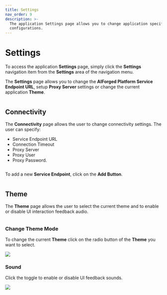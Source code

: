 ```yaml
---
title: Settings
nav_order: 9
description: >-
  The application Settings page allows you to change application specific
  configurations.
---
```


# Settings

To access the application **Settings** page, simply click the **Settings** navigation item from the **Settings** area of the navigation menu.

The **Settings** page allows you to change the **AIForged Platform Service Endpoint URL**, setup **Proxy Server** settings or change the current application **Theme**.

<figure><img src=".gitbook/assets/image (12) (4).png" alt=""><figcaption></figcaption></figure>

## Connectivity

The **Connectivity** page allows the user to change connectivity settings. The user can specify:

* Service Endpoint URL
* Connection Timeout
* Proxy Server
* Proxy User
* Proxy Password.

<figure><img src=".gitbook/assets/image (4) (5).png" alt=""><figcaption></figcaption></figure>

To add a new **Service Endpoint**, click on the **Add Button**.

<figure><img src=".gitbook/assets/image (8) (2).png" alt=""><figcaption></figcaption></figure>

## Theme

The **Theme** page allows the user to select the current theme and to enable or disable UI interaction feedback audio.

<figure><img src=".gitbook/assets/image (6) (3).png" alt=""><figcaption></figcaption></figure>

### Change Theme Mode

To change the current **Theme** click on the radio button of the **Theme** you want to select.

![](<.gitbook/assets/image (38) (1) (1) (1) (1) (1) (2).png>)

### Sound

Click the toggle to enable or disable UI feedback sounds.

![](<.gitbook/assets/image (10) (1) (1) (1) (1) (1) (2).png>)
